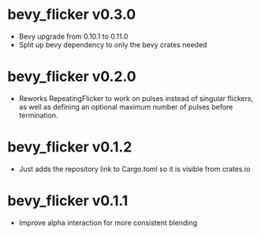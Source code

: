 # bevy_flicker v0.3.0
- Bevy upgrade from 0.10.1 to 0.11.0
- Split up bevy dependency to only the bevy crates needed

# bevy_flicker v0.2.0
- Reworks RepeatingFlicker to work on pulses instead of singular flickers, as well as defining an optional maximum
  number of pulses before termination.

# bevy_flicker v0.1.2
- Just adds the repository link to Cargo.toml so it is visible from crates.io

# bevy_flicker v0.1.1
- Improve alpha interaction for more consistent blending
